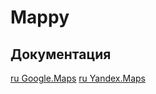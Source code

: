 Mappy
====

## Документация
[ru Google.Maps](https://github.com/Niklan/Mappy/wiki/ru_Google.Maps)
[ru Yandex.Maps](https://github.com/Niklan/Mappy/wiki/ru_Yandex.Maps)